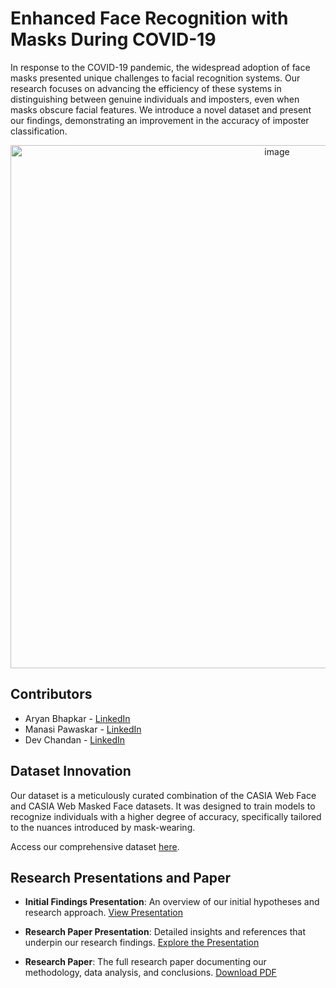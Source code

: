 # Enhanced Face Recognition with Masks During COVID-19

In response to the COVID-19 pandemic, the widespread adoption of face masks presented unique challenges to facial recognition systems. Our research focuses on advancing the efficiency of these systems in distinguishing between genuine individuals and imposters, even when masks obscure facial features. We introduce a novel dataset and present our findings, demonstrating an improvement in the accuracy of imposter classification.


<p align='center'>
<img width="837" alt="image" src="https://mobidev.biz/wp-content/uploads/2023/03/how-masked-face-recognition-works.png">
</p>

## Contributors

- Aryan Bhapkar - [LinkedIn](https://www.linkedin.com/in/aryan-bhapkar-730593200/)
- Manasi Pawaskar - [LinkedIn](https://www.linkedin.com/in/manasi-pawaskar-b1311820b/)
- Dev Chandan - [LinkedIn](https://www.linkedin.com/in/dev-chandan/)



## Dataset Innovation

Our dataset is a meticulously curated combination of the CASIA Web Face and CASIA Web Masked Face datasets. It was designed to train models to recognize individuals with a higher degree of accuracy, specifically tailored to the nuances introduced by mask-wearing. 

Access our comprehensive dataset [here](https://drive.google.com/file/d/1yMgSIg9bnUwzot8ZFcxXcjmXl_OSWiyT/view?usp=share_link).

## Research Presentations and Paper

- **Initial Findings Presentation**: An overview of our initial hypotheses and research approach. [View Presentation](https://www.canva.com/design/DAFfSnIccLQ/MmD0DOumTdVn39tNuE9t1Q/edit?utm_content=DAFfSnIccLQ&utm_campaign=designshare&utm_medium=link2&utm_source=sharebutton)

- **Research Paper Presentation**: Detailed insights and references that underpin our research findings. [Explore the Presentation](https://docs.google.com/presentation/d/1nxSF2kWtjcuxbOpirdclmEtanVKwD6VsE2dbr2NGD-o/edit?usp=sharing)

- **Research Paper**: The full research paper documenting our methodology, data analysis, and conclusions. [Download PDF](https://drive.google.com/file/d/1DS-qcZlO-CYybxoWVvXHTjpTXjc6JJh1/view?usp=sharing)
